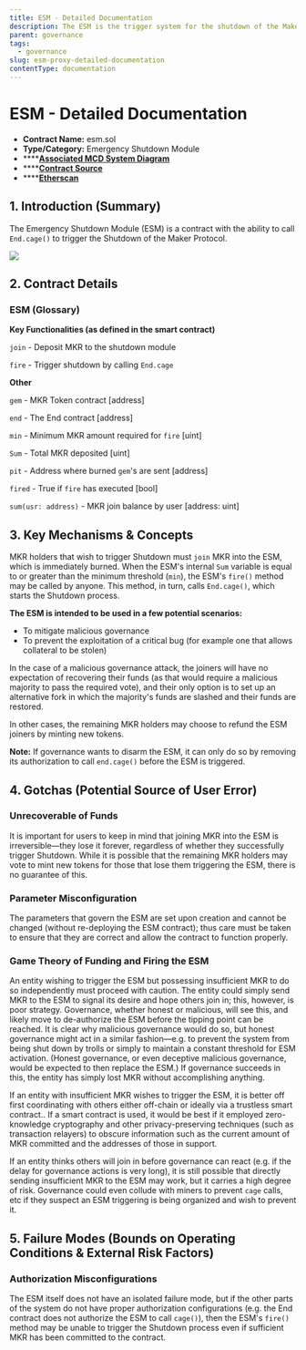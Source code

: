 ```yaml
---
title: ESM - Detailed Documentation
description: The ESM is the trigger system for the shutdown of the Maker Protocol
parent: governance
tags:
  - governance
slug: esm-proxy-detailed-documentation
contentType: documentation
---
```


# ESM - Detailed Documentation

- **Contract Name:** esm.sol
- **Type/Category:** Emergency Shutdown Module
- \*\*\*\*[**Associated MCD System Diagram**](https://github.com/makerdao/dss/wiki)
- \*\*\*\*[**Contract Source**](https://github.com/makerdao/esm/blob/master/src/ESM.sol)
- \*\*\*\*[**Etherscan**](https://etherscan.io/address/0x0581a0abe32aae9b5f0f68defab77c6759100085)

## 1. Introduction \(Summary\)

The Emergency Shutdown Module \(ESM\) is a contract with the ability to call `End.cage()` to trigger the Shutdown of the Maker Protocol.

![](/images/documentation/mcd-system-2.0%20%282%29.png)

## 2. Contract Details

### ESM \(Glossary\)

**Key Functionalities \(as defined in the smart contract\)**

`join` - Deposit MKR to the shutdown module

`fire` - Trigger shutdown by calling `End.cage`

**Other**

`gem` - MKR Token contract \[address\]

`end` - The End contract \[address\]

`min` - Minimum MKR amount required for `fire` \[uint\]

`Sum` - Total MKR deposited \[uint\]

`pit` - Address where burned `gem`'s are sent \[address\]

`fired` - True if `fire` has executed \[bool\]

`sum(usr: address)` - MKR join balance by user \[address: uint\]

## 3. Key Mechanisms & Concepts

MKR holders that wish to trigger Shutdown must `join` MKR into the ESM, which is immediately burned. When the ESM's internal `Sum` variable is equal to or greater than the minimum threshold \(`min`\), the ESM's `fire()` method may be called by anyone. This method, in turn, calls `End.cage()`, which starts the Shutdown process.

**The ESM is intended to be used in a few potential scenarios:**

- To mitigate malicious governance
- To prevent the exploitation of a critical bug \(for example one that allows collateral to be stolen\)

In the case of a malicious governance attack, the joiners will have no expectation of recovering their funds \(as that would require a malicious majority to pass the required vote\), and their only option is to set up an alternative fork in which the majority's funds are slashed and their funds are restored.

In other cases, the remaining MKR holders may choose to refund the ESM joiners by minting new tokens.

**Note:** If governance wants to disarm the ESM, it can only do so by removing its authorization to call `end.cage()` before the ESM is triggered.

## 4. Gotchas \(Potential Source of User Error\)

### Unrecoverable of Funds

It is important for users to keep in mind that joining MKR into the ESM is irreversible—they lose it forever, regardless of whether they successfully trigger Shutdown. While it is possible that the remaining MKR holders may vote to mint new tokens for those that lose them triggering the ESM, there is no guarantee of this.

### Parameter Misconfiguration

The parameters that govern the ESM are set upon creation and cannot be changed \(without re-deploying the ESM contract\); thus care must be taken to ensure that they are correct and allow the contract to function properly.

### Game Theory of Funding and Firing the ESM

An entity wishing to trigger the ESM but possessing insufficient MKR to do so independently must proceed with caution. The entity could simply send MKR to the ESM to signal its desire and hope others join in; this, however, is poor strategy. Governance, whether honest or malicious, will see this, and likely move to de-authorize the ESM before the tipping point can be reached. It is clear why malicious governance would do so, but honest governance might act in a similar fashion—e.g. to prevent the system from being shut down by trolls or simply to maintain a constant threshold for ESM activation. \(Honest governance, or even deceptive malicious governance, would be expected to then replace the ESM.\) If governance succeeds in this, the entity has simply lost MKR without accomplishing anything.

If an entity with insufficient MKR wishes to trigger the ESM, it is better off first coordinating with others either off-chain or ideally via a trustless smart contract.. If a smart contract is used, it would be best if it employed zero-knowledge cryptography and other privacy-preserving techniques \(such as transaction relayers\) to obscure information such as the current amount of MKR committed and the addresses of those in support.

If an entity thinks others will join in before governance can react \(e.g. if the delay for governance actions is very long\), it is still possible that directly sending insufficient MKR to the ESM may work, but it carries a high degree of risk. Governance could even collude with miners to prevent `cage` calls, etc if they suspect an ESM triggering is being organized and wish to prevent it.

## 5. Failure Modes \(Bounds on Operating Conditions & External Risk Factors\)

### Authorization Misconfigurations

The ESM itself does not have an isolated failure mode, but if the other parts of the system do not have proper authorization configurations \(e.g. the End contract does not authorize the ESM to call `cage()`\), then the ESM's `fire()` method may be unable to trigger the Shutdown process even if sufficient MKR has been committed to the contract.
